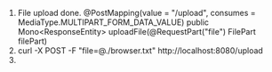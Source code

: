1. File upload done. @PostMapping(value = "/upload", consumes = MediaType.MULTIPART_FORM_DATA_VALUE)
   public Mono<ResponseEntity<String>> uploadFile(@RequestPart("file") FilePart filePart)
2. curl -X POST -F "file=@./browser.txt" http://localhost:8080/upload
2. 